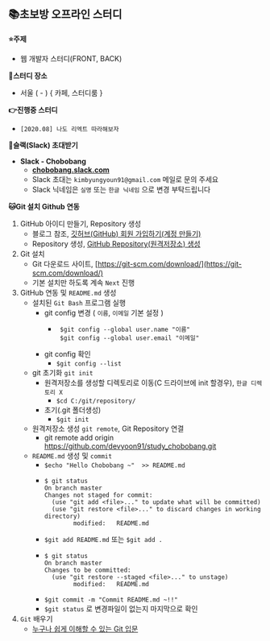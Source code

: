 **📚초보방 오프라인 스터디**
--

**⭐️주제**
- 웹 개발자 스터디(FRONT, BACK)

**🏫스터디 장소**
- 서울 ( - ) { 카페, 스터디룸 }

**👉진행중 스터디**
- `[2020.08] 나도 리엑트 따라해보자`

**📢슬랙(Slack) 초대받기**
- **Slack - Chobobang**
  - **[chobobang.slack.com](https://chobobang.slack.com/)**
  - Slack 초대는 `kimbyungyoun91@gmail.com` 메일로 문의 주세요 
  - Slack 닉네임은 `실명` 또는 `한글 닉네임` 으로 변경 부탁드립니다 

**🐱Git 설치 Github 연동** 
1. GitHub 아이디 만들기, Repository 생성   
   - 블로그 참조, [깃허브(GitHub) 회원 가입하기(계정 만들기)](https://goddaehee.tistory.com/218) 
   - Repository 생성, [GitHub Repository(원격저장소) 생성](https://goddaehee.tistory.com/221)         
2. Git 설치   
   - Git 다운로드 사이트, [https://git-scm.com/download/](https://git-scm.com/download/)   
   - 기본 설치만 하도록 계속 `Next` 진행   
3. GitHub 연동 및 `README.md` 생성
   - 설치된 `Git Bash` 프로그램 실행    
      - git config 변경 ( `이름`, `이메일` 기본 설정 )   
        - ```
           $git config --global user.name "이름"   
           $git config --global user.email "이메일"   
          ```
      - git config 확인 
        - ```$git config --list``` 
   - git 초기화 `git init`
      - 원격저장소를 생성할 디렉토리로 이동(C 드라이브에 init 할경우), `한글 디렉토리 X`
        - `$cd C:/git/repository/`
      - 초기(.git 폴더생성)
        - `$git init`
   - 원격저장소 생성 `git remote`, Git Repository 연결
      - git remote add origin https://github.com/devyoon91/study_chobobang.git
   - `README.md` 생성 및 `commit` 
      - `$echo "Hello Chobobang ~"  >> README.md`
      - ```
        $ git status
        On branch master
        Changes not staged for commit:
          (use "git add <file>..." to update what will be committed)
          (use "git restore <file>..." to discard changes in working directory)
                modified:   README.md
        ```
      - `$git add README.md` 또는 `$git add .`
      - ```
        $ git status
        On branch master
        Changes to be committed:
          (use "git restore --staged <file>..." to unstage)
                modified:   README.md
        ```
      - `$git commit -m "Commit README.md ~!!"`
      - `$git status` 로 변경파일이 없는지 마지막으로 확인
4. `Git` 배우기
    - [누구나 쉽게 이해할 수 있는 Git 입문](https://backlog.com/git-tutorial/kr/) 
